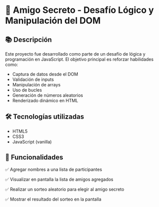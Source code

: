 <h1>🎯 Amigo Secreto - Desafío Lógico y Manipulación del DOM </h1>

<h2>📚 Descripción</h2>

<p>Este proyecto fue desarrollado como parte de un desafío de lógica y programación en JavaScript.
El objetivo principal es reforzar habilidades como:</p>

<ul>
  <li>Captura de datos desde el DOM</li>
  <li>Validación de inputs</li>
  <li>Manipulación de arrays</li>
  <li>Uso de bucles</li>
  <li>Generación de números aleatorios</li>
  <li>Renderizado dinámico en HTML</li>
</ul>

<h2>🛠️ Tecnologías utilizadas</h2>

<ul>
  <li>HTML5</li>
  <li>CSS3</li>
  <li>JavaScript (vanilla)</li>
</ul>

<h2>🚀 Funcionalidades</h2>

<p>✅ Agregar nombres a una lista de participantes</p>
<p>✅ Visualizar en pantalla la lista de amigos agregados</p>
<p>✅ Realizar un sorteo aleatorio para elegir al amigo secreto</p>
<p>✅ Mostrar el resultado del sorteo en la pantalla</p>
